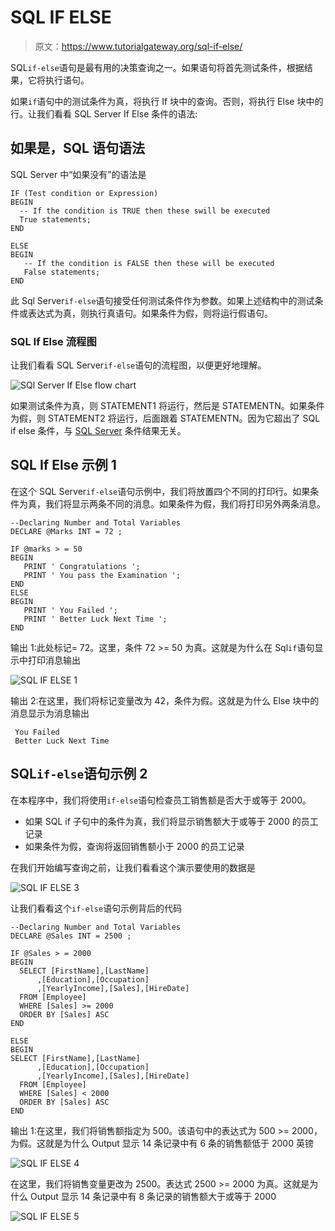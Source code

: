 # SQL IF ELSE

> 原文：<https://www.tutorialgateway.org/sql-if-else/>

SQL`if-else`语句是最有用的决策查询之一。如果语句将首先测试条件，根据结果，它将执行语句。

如果`if`语句中的测试条件为真，将执行 If 块中的查询。否则，将执行 Else 块中的行。让我们看看 SQL Server If Else 条件的语法:

## 如果是，SQL 语句语法

SQL Server 中“如果没有”的语法是

```
IF (Test condition or Expression)
BEGIN
  -- If the condition is TRUE then these swill be executed
  True statements;
END

ELSE
BEGIN
   -- If the condition is FALSE then these will be executed
   False statements;
END
```

此 Sql Server`if-else`语句接受任何测试条件作为参数。如果上述结构中的测试条件或表达式为真，则执行真语句。如果条件为假，则将运行假语句。

### SQL If Else 流程图

让我们看看 SQL Server`if-else`语句的流程图，以便更好地理解。

![SQl Server If Else flow chart](img/564f867831d75efac7da2a42c619c8c0.png)

如果测试条件为真，则 STATEMENT1 将运行，然后是 STATEMENTN。如果条件为假，则 STATEMENT2 将运行，后面跟着 STATEMENTN。因为它超出了 SQL if else 条件，与 [SQL Server](https://www.tutorialgateway.org/sql/) 条件结果无关。

## SQL If Else 示例 1

在这个 SQL Server`if-else`语句示例中，我们将放置四个不同的打印行。如果条件为真，我们将显示两条不同的消息。如果条件为假，我们将打印另外两条消息。

```
--Declaring Number and Total Variables
DECLARE @Marks INT = 72 ;

IF @marks > = 50
BEGIN
   PRINT ' Congratulations ';
   PRINT ' You pass the Examination ';
END
ELSE
BEGIN
   PRINT ' You Failed ';
   PRINT ' Better Luck Next Time ';
END
```

输出 1:此处标记= 72。这里，条件 72 >= 50 为真。这就是为什么在 Sql`if`语句显示中打印消息输出

![SQL IF ELSE 1](img/3feaf892e6ae7d0d5b841c1b9a6bcdde.png)

输出 2:在这里，我们将标记变量改为 42，条件为假。这就是为什么 Else 块中的消息显示为消息输出

```
 You Failed 
 Better Luck Next Time 
```

## SQL`if-else`语句示例 2

在本程序中，我们将使用`if-else`语句检查员工销售额是否大于或等于 2000。

*   如果 SQL if 子句中的条件为真，我们将显示销售额大于或等于 2000 的员工记录
*   如果条件为假，查询将返回销售额小于 2000 的员工记录

在我们开始编写查询之前，让我们看看这个演示要使用的数据是

![SQL IF ELSE 3](img/919bcf5b459b3f351f4910974267dfd9.png)

让我们看看这个`if-else`语句示例背后的代码

```
--Declaring Number and Total Variables
DECLARE @Sales INT = 2500 ;

IF @Sales > = 2000
BEGIN
  SELECT [FirstName],[LastName]
      ,[Education],[Occupation]
      ,[YearlyIncome],[Sales],[HireDate]
  FROM [Employee]
  WHERE [Sales] >= 2000
  ORDER BY [Sales] ASC
END

ELSE
BEGIN
SELECT [FirstName],[LastName]
      ,[Education],[Occupation]
      ,[YearlyIncome],[Sales],[HireDate]
  FROM [Employee]
  WHERE [Sales] < 2000
  ORDER BY [Sales] ASC
END
```

输出 1:在这里，我们将销售额指定为 500。该语句中的表达式为 500 >= 2000，为假。这就是为什么 Output 显示 14 条记录中有 6 条的销售额低于 2000 英镑

![SQL IF ELSE 4](img/c95789e56f5286962eb6235c229ed113.png)

在这里，我们将销售变量更改为 2500。表达式 2500 >= 2000 为真。这就是为什么 Output 显示 14 条记录中有 8 条记录的销售额大于或等于 2000

![SQL IF ELSE 5](img/d4c28f835c825476b0f542c53cdc2063.png)